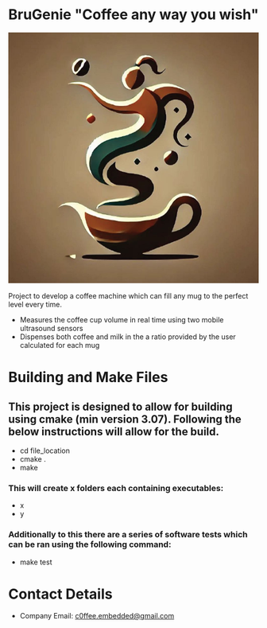 # BruGenie "Coffee any way you wish" 

<img width="557" alt="image" src="https://github.com/L-A-F-987/BruGenie/blob/main/BruGenie_logo_round.jpg">

Project to develop a coffee machine which can fill any mug to the perfect level every time.

- Measures the coffee cup volume in real time using two mobile ultrasound sensors
- Dispenses both coffee and milk in the a ratio provided by the user calculated for each mug

# Building and Make Files

## This project is designed to allow for building using cmake (min version 3.07). Following the below instructions will allow for the build.

- cd file_location
- cmake . 
- make

### This will create x folders each containing executables:

- x
- y

### Additionally to this there are a series of software tests which can be ran using the following command:

- make test 

# Contact Details 

- Company Email: c0ffee.embedded@gmail.com


 


